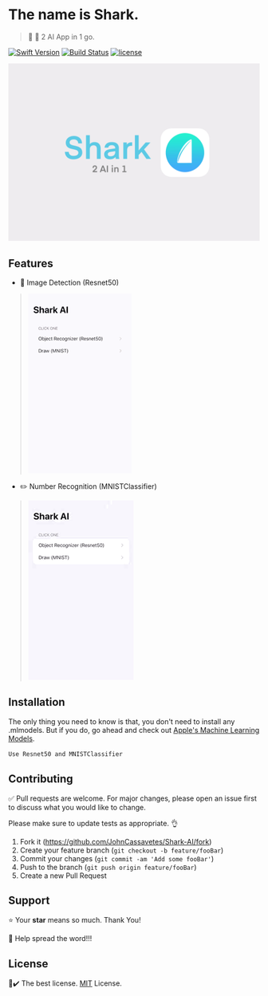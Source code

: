 # The name is Shark. 

> 📱 🦈 2 AI App in 1 go.

[![Swift Version](https://img.shields.io/badge/Swift-5-orange.svg)]()
[![Build Status](https://img.shields.io/travis/npm/cli/latest.svg)]()
[![license](https://img.shields.io/github/license/mashape/apistatus.svg)](LICENSE.md)

![](images/sharkPoster.jpg)

## Features
- 🌇 Image Detection (Resnet50) 

>![](images/recognizer.gif)

- ✏️ Number Recognition (MNISTClassifier)

>![](images/draw.gif)

## Installation
The only thing you need to know is that, you don't need to install any .mlmodels. But if you do, go ahead and check out [Apple's Machine Learning Models](https://developer.apple.com/machine-learning/models/).
```bash
Use Resnet50 and MNISTClassifier
```

## Contributing 
✅ Pull requests are welcome. For major changes, please open an issue first to discuss what you would like to change.

Please make sure to update tests as appropriate. 👌

1. Fork it (<https://github.com/JohnCassavetes/Shark-AI/fork>)
2. Create your feature branch (`git checkout -b feature/fooBar`)
3. Commit your changes (`git commit -am 'Add some fooBar'`)
4. Push to the branch (`git push origin feature/fooBar`)
5. Create a new Pull Request

## Support
⭐️ Your **star** means so much. Thank You!

📢 Help spread the word!!!

## License
📄✔️ The best license. [MIT](https://github.com/JohnCassavetes/Shark-AI/blob/master/LICENSE.md) License.



